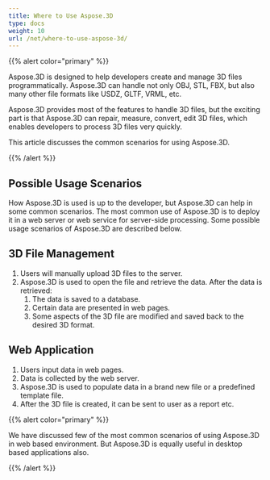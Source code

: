 ```yaml
---
title: Where to Use Aspose.3D
type: docs
weight: 10
url: /net/where-to-use-aspose-3d/
---
```


{{% alert color="primary" %}} 

Aspose.3D is designed to help developers create and manage 3D files programmatically. Aspose.3D can handle not only OBJ, STL, FBX, but also many other file formats like USDZ, GLTF, VRML, etc.

Aspose.3D provides most of the features to handle 3D files, but the exciting part is that Aspose.3D can repair, measure, convert, edit 3D files, which enables developers to process 3D files very quickly.

This article discusses the common scenarios for using Aspose.3D.

{{% /alert %}} 
## **Possible Usage Scenarios**
How Aspose.3D is used is up to the developer, but Aspose.3D can help in some common scenarios. The most common use of Aspose.3D is to deploy it in a web server or web service for server-side processing. Some possible usage scenarios of Aspose.3D are described below.
## **3D File Management**
1. Users will manually upload 3D files to the server.
1. Aspose.3D is used to open the file and retrieve the data.
   After the data is retrieved:
   1. The data is saved to a database.
   1. Certain data are presented in web pages.
   1. Some aspects of the 3D file are modified and saved back to the desired 3D format.
## **Web Application**
1. Users input data in web pages.
1. Data is collected by the web server.
1. Aspose.3D is used to populate data in a brand new file or a predefined template file.
1. After the 3D file is created, it can be sent to user as a report etc.

{{% alert color="primary" %}} 

We have discussed few of the most common scenarios of using Aspose.3D in web based environment. But Aspose.3D is equally useful in desktop based applications also.

{{% /alert %}}
